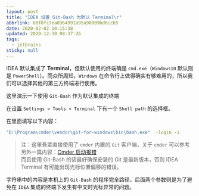 ```yaml
---
layout: post
title: "IDEA 设置 Git-Bash 为默认 Terminal\r"
abbrlink: 60f0fc7ea0364991a95a98009bd6ccb5
date: 2020-02-02 10:15:38
updated: 2020-12-30 08:37:26
tags:
  - jetbrains
sticky: null
---
```


IDEA 默认集成了 **Terminal**，但默认使用的终端确是 `cmd.exe`（`Windows10` 默认则是 `PowerShell`）。而众所周知，`Windows` 在命令行上做得确实有够难用的，所以我们可以选择其他的第三方终端进行使用。

这里演示一下使用 `Git-Bash` 作为默认集成的终端

在设置 `Settings > Tools > Terminal` 下有一个 `Shell path` 的选择框。

在里面填写以下内容：

```bash
"D:\Program\cmder\vendor\git-for-windows\bin\bash.exe"  -login -i
```

> 注：这里吾辈直接使用了 `cmder` 内置的 `Git` 客户端，关于 `cmder` 可以参考另外一篇内容：[Cmder 启动报错](https://blog.rxliuli.com/p/9ea2b223/)\
> 而且使用 Git-Bash 的话最好确保安装的 Git 是最新版本，否则 IDEA Terminal 有可能出现光标位置偏移的错误。

字符串中的内容是本机上的 `Git-Bash` 的程序完全路径，后面两个参数则是为了避免在 `IDEA` 集成的终端下发生有中文时光标异常的问题。

